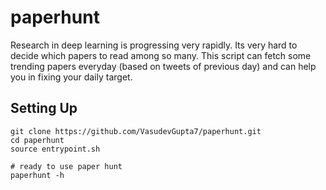 # paperhunt

Research in deep learning is progressing very rapidly. Its very hard to decide which papers to read among so many. This script can fetch some trending papers everyday (based on tweets of previous day) and can help you in fixing your daily target.

## Setting Up

```
git clone https://github.com/VasudevGupta7/paperhunt.git
cd paperhunt
source entrypoint.sh

# ready to use paper hunt
paperhunt -h
```

